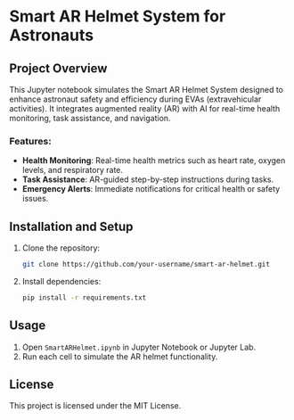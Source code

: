 # Smart AR Helmet System for Astronauts

## Project Overview
This Jupyter notebook simulates the Smart AR Helmet System designed to enhance astronaut safety and efficiency during EVAs (extravehicular activities). It integrates augmented reality (AR) with AI for real-time health monitoring, task assistance, and navigation.

### Features:
- **Health Monitoring**: Real-time health metrics such as heart rate, oxygen levels, and respiratory rate.
- **Task Assistance**: AR-guided step-by-step instructions during tasks.
- **Emergency Alerts**: Immediate notifications for critical health or safety issues.

## Installation and Setup
1. Clone the repository:
    ```bash
    git clone https://github.com/your-username/smart-ar-helmet.git
    ```
2. Install dependencies:
    ```bash
    pip install -r requirements.txt
    ```

## Usage
1. Open `SmartARHelmet.ipynb` in Jupyter Notebook or Jupyter Lab.
2. Run each cell to simulate the AR helmet functionality.

## License
This project is licensed under the MIT License.

